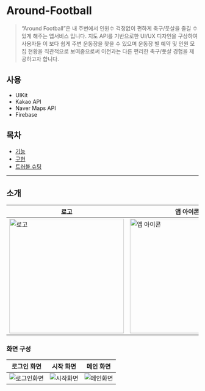 # Around-Football
> “Around Football”은 내 주변에서 인원수 걱정없이 편하게 축구/풋살을 즐길 수 있게 해주는 앱서비스 입니다. 지도 API를 기반으로한 UI/UX 디자인을 구상하여 사용자들 이 보다 쉽게 주변 운동장을 찾을 수 있으며 운동장 별 예약 및 인원 모집 현황을 직관적으로 보여줌으로써 이전과는 다른 편리한 축구/풋살 경험을 제공하고자 합니다.

## 사용

- UIKit
- Kakao API
- Naver Maps API
- Firebase

## 목차

- [기능](#기능)
- [구현](#구현)
- [트러블 슈팅](#트러블-슈팅)

---

## 소개

| 로고                 | 앱 아이콘                |
|---------------------|-----------------------|
| <img width="300" alt="로고" src="https://user-images.githubusercontent.com/101093592/195090820-f2eff088-2a62-4d7c-8304-4af72536fe51.png"> | <img width="300" alt="앱 아이콘" src="https://user-images.githubusercontent.com/101093592/195091797-f41cc1e9-3140-4239-8015-470d68b1c195.png"> |

### 화면 구성

| 로그인 화면                | 시작 화면                | 메인 화면 |
|----------------------|----------------------|------------------------|
| ![로그인화면](https://user-images.githubusercontent.com/101093592/195090834-acc5247f-1da2-43fc-827d-1ff1045162c9.png) | ![시작화면](https://user-images.githubusercontent.com/101093592/195090831-24c4b9e8-d77e-4e3c-b0ca-fa6d9cee516d.png)| ![메인화면](https://user-images.githubusercontent.com/101093592/195090830-166b7561-74e3-420c-814f-8df2d28b722f.png)   |
